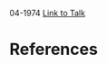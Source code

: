 

04-1974
[Link to Talk](https://www.churchofjesuschrist.org/study/general-conference/1974/04/sunday-afternoon-session?lang=eng)



# References
